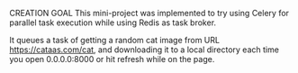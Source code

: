 CREATION GOAL
This mini-project was implemented to try using Celery for parallel task execution while using Redis as task broker.

It queues a task of getting a random cat image from URL https://cataas.com/cat, and downloading it to a local directory 
each time you open 0.0.0.0:8000 or hit refresh while on the page.
  